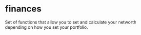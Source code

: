 # finances
Set of functions that allow you to set and calculate your networth depending on how you set your portfolio.
